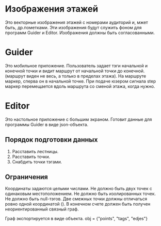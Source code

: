 Изображения этажей
==================
Это векторные изображения этажей с номерами аудиторий и, мжет быть, др.пометками.
Эти изображения будут служить фоном для программ Guider и Editor.
Изображения должны быть согласованными.


Guider
======
Это мобильное приложение.
Пользователь задает тэги начальной и конечной точки и видит маршрут от начальной точки до конечной.
(маршрут виден не весь, а только в пределах этажа).
На маршруте маркер, сперва он в начальной точке. 
При подаче юзером сигнала step маркер перемещается вдоль маршрута со сменой этажа, когда нужно.



Editor
======
Это настольное приложение с большим экраном.
Готовит данные для программы Guider в виде json-объекта.

Порядок подготовки данных
-------------------------
1. Расставить лестницы.
2. Расставить точки.
3. Снабдить точки тэгами.

Ограничения
-----------
Координаты задаются целыми числами.
Не должно быть двух точек с одинаковым местоположением.
Не должно быть изолированных точек.
Не должно быть null-тэгов.
Две смежных точки должны отличаться ровно одной координатой ().
В конечном счете должен быть получен неориентированный связный граф.


Граф экспортируется в виде объекта.
obj = {"points", "tags", "edjes"}

